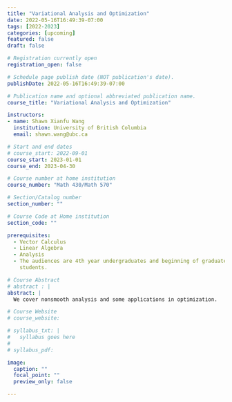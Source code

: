 ```yaml
---
title: "Variational Analysis and Optimization"
date: 2022-05-16T16:49:39-07:00
tags: [2022-2023]
categories: [upcoming]
featured: false
draft: false

# Registration currently open
registration_open: false

# Schedule page publish date (NOT publication's date).
publishDate: 2022-05-16T16:49:39-07:00

# Publication name and optional abbreviated publication name.
course_title: "Variational Analysis and Optimization"

instructors:
- name: Shawn Xianfu Wang
  institution: University of British Columbia
  email: shawn.wang@ubc.ca

# Start and end dates
# course_start: 2022-09-01
course_start: 2023-01-01
course_end: 2023-04-30

# Course number at home institution
course_number: "Math 430/Math 570"

# Section/Catalog number
section_number: ""

# Course Code at Home institution
section_code: ""

prerequisites:
  - Vector Calculus
  - Linear Algebra
  - Analysis
  - The audiences are 4th year undergraduates and beginning of graduate
    students.

# Course Abstract
# abstract : |
abstract: |
  We cover nonsmooth analysis and some applications in optimization.

# Course Website
# course_website: 

# syllabus_txt: |
#   syllabus goes here
#
# syllabus_pdf:

image:
  caption: ""
  focal_point: ""
  preview_only: false

---
```


